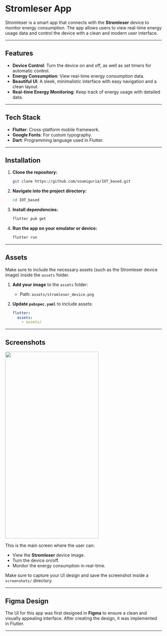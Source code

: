 
# Stromleser App

Stromleser is a smart app that connects with the **Stromleser** device to monitor energy consumption. The app allows users to view real-time energy usage data and control the device with a clean and modern user interface.

---

## Features
- **Device Control**: Turn the device on and off, as well as set timers for automatic control.
- **Energy Consumption**: View real-time energy consumption data.
- **Beautiful UI**: A sleek, minimalistic interface with easy navigation and a clean layout.
- **Real-time Energy Monitoring**: Keep track of energy usage with detailed data.

---

## Tech Stack

- **Flutter**: Cross-platform mobile framework.
- **Google Fonts**: For custom typography.
- **Dart**: Programming language used in Flutter.

---

## Installation

1. **Clone the repository:**

   ```bash
   git clone https://github.com/soumiguria/IOT_based.git
   ```

2. **Navigate into the project directory:**

   ```bash
   cd IOT_based
   ```

3. **Install dependencies:**

   ```bash
   flutter pub get
   ```

4. **Run the app on your emulator or device:**

   ```bash
   flutter run
   ```

---

## Assets
Make sure to include the necessary assets (such as the Stromleser device image) inside the `assets` folder.

1. **Add your image** to the `assets` folder:
   - Path: `assets/stromleser_device.png`

2. **Update `pubspec.yaml`** to include assets:

   ```yaml
   flutter:
     assets:
       - assets/
   ```

---

## Screenshots
<img src="https://github.com/user-attachments/assets/e369a7e5-2b65-467d-b906-23acdf6dd5d6" width="300" height="600">



This is the main screen where the user can:
- View the **Stromleser** device image.
- Turn the device on/off.
- Monitor the energy consumption in real-time.
  
Make sure to capture your UI design and save the screenshot inside a `screenshots/` directory.

---

## Figma Design

The UI for this app was first designed in **Figma** to ensure a clean and visually appealing interface. After creating the design, it was implemented in Flutter.

---

